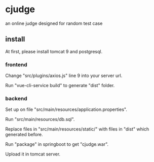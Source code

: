 # cjudge
an online judge designed for random test case

## install
At first, please install tomcat 9 and postgresql.

### frontend
Change "src/plugins/axios.js" line 9 into your server url.

Run "vue-cli-service build" to generate "dist" folder.

### backend
Set up on file "src/main/resources/application.properties".

Run "src/main/resources/db.sql".

Replace files in "src/main/resources/static/" with files in "dist" which generated before.

Run "package" in springboot to get "cjudge.war".

Upload it in tomcat server.
